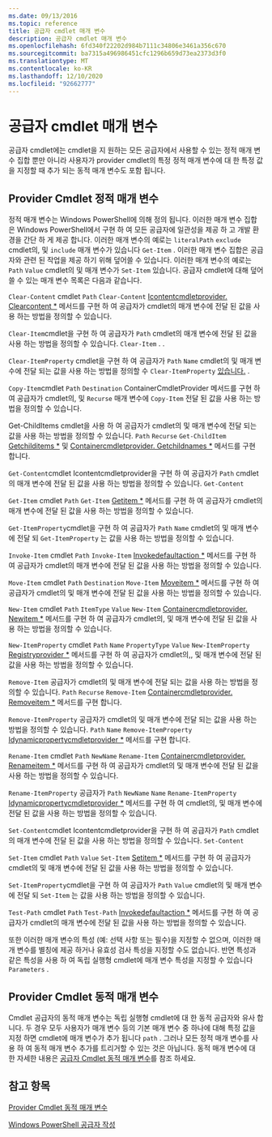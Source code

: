 ```yaml
---
ms.date: 09/13/2016
ms.topic: reference
title: 공급자 cmdlet 매개 변수
description: 공급자 cmdlet 매개 변수
ms.openlocfilehash: 6fd340f22202d984b7111c34806e3461a356c670
ms.sourcegitcommit: ba7315a496986451cfc1296b659d73ea2373d3f0
ms.translationtype: MT
ms.contentlocale: ko-KR
ms.lasthandoff: 12/10/2020
ms.locfileid: "92662777"
---
```

# <a name="provider-cmdlet-parameters"></a>공급자 cmdlet 매개 변수

공급자 cmdlet에는 cmdlet을 지 원하는 모든 공급자에서 사용할 수 있는 정적 매개 변수 집합 뿐만 아니라 사용자가 provider cmdlet의 특정 정적 매개 변수에 대 한 특정 값을 지정할 때 추가 되는 동적 매개 변수도 포함 됩니다.

## <a name="provider-cmdlet-static-parameters"></a>Provider Cmdlet 정적 매개 변수

정적 매개 변수는 Windows PowerShell에 의해 정의 됩니다. 이러한 매개 변수 집합은 Windows PowerShell에서 구현 하 여 모든 공급자에 일관성을 제공 하 고 개발 환경을 간단 하 게 제공 합니다. 이러한 매개 변수의 예로는 `literalPath` `exclude` cmdlet의, 및 `include` 매개 변수가 있습니다 `Get-Item` . 이러한 매개 변수 집합은 공급자와 관련 된 작업을 제공 하기 위해 덮어쓸 수 있습니다. 이러한 매개 변수의 예로는 `Path` `Value` cmdlet의 및 매개 변수가 `Set-Item` 있습니다. 공급자 cmdlet에 대해 덮어쓸 수 있는 매개 변수 목록은 다음과 같습니다.

`Clear-Content` cmdlet `Path` `Clear-Content` [Icontentcmdletprovider. Clearcontent *](/dotnet/api/System.Management.Automation.Provider.IContentCmdletProvider.ClearContent) 메서드를 구현 하 여 공급자가 cmdlet의 매개 변수에 전달 된 값을 사용 하는 방법을 정의할 수 있습니다.

`Clear-Item`cmdlet을 구현 하 여 공급자가 `Path` cmdlet의 매개 변수에 전달 된 값을 사용 하는 방법을 정의할 수 있습니다. `Clear-Item` . [](/dotnet/api/System.Management.Automation.Provider.ItemCmdletProvider.ClearItem) .

`Clear-ItemProperty` cmdlet을 구현 하 여 공급자가 `Path` `Name` cmdlet의 및 매개 변수에 전달 되는 값을 사용 하는 방법을 정의할 수 `Clear-ItemProperty` [있습니다.](/dotnet/api/System.Management.Automation.Provider.IPropertyCmdletProvider.ClearProperty) .

`Copy-Item`cmdlet `Path` `Destination` ContainerCmdletProvider 메서드를 구현 하 여 공급자가 cmdlet의, 및 `Recurse` 매개 변수에 `Copy-Item` [](/dotnet/api/System.Management.Automation.Provider.ContainerCmdletProvider.CopyItem) 전달 된 값을 사용 하는 방법을 정의할 수 있습니다.

Get-ChildItems cmdlet을 사용 하 여 공급자가 cmdlet의 및 매개 변수에 전달 되는 값을 사용 하는 방법을 정의할 수 있습니다. `Path` `Recurse` `Get-ChildItem` [Getchilditems *](/dotnet/api/System.Management.Automation.Provider.ContainerCmdletProvider.GetChildItems) 및 [Containercmdletprovider. Getchildnames *](/dotnet/api/System.Management.Automation.Provider.ContainerCmdletProvider.GetChildNames) 메서드를 구현 합니다.

`Get-Content`cmdlet Icontentcmdletprovider을 구현 하 여 공급자가 `Path` cmdlet의 매개 변수에 전달 된 값을 사용 하는 방법을 정의할 수 있습니다. `Get-Content` [](/dotnet/api/System.Management.Automation.Provider.IContentCmdletProvider.GetContentReader)

`Get-Item` cmdlet `Path` `Get-Item` [Getitem *](/dotnet/api/System.Management.Automation.Provider.ItemCmdletProvider.GetItem) 메서드를 구현 하 여 공급자가 cmdlet의 매개 변수에 전달 된 값을 사용 하는 방법을 정의할 수 있습니다.

`Get-ItemProperty`cmdlet을 구현 하 여 공급자가 `Path` `Name` cmdlet의 및 매개 변수에 전달 되 `Get-ItemProperty` [](/dotnet/api/System.Management.Automation.Provider.IPropertyCmdletProvider.GetProperty) 는 값을 사용 하는 방법을 정의할 수 있습니다.

`Invoke-Item` cmdlet `Path` `Invoke-Item` [Invokedefaultaction *](/dotnet/api/System.Management.Automation.Provider.ItemCmdletProvider.InvokeDefaultAction) 메서드를 구현 하 여 공급자가 cmdlet의 매개 변수에 전달 된 값을 사용 하는 방법을 정의할 수 있습니다.

`Move-Item` cmdlet `Path` `Destination` `Move-Item` [Moveitem *](/dotnet/api/System.Management.Automation.Provider.NavigationCmdletProvider.MoveItem) 메서드를 구현 하 여 공급자가 cmdlet의 및 매개 변수에 전달 된 값을 사용 하는 방법을 정의할 수 있습니다.

`New-Item` cmdlet `Path` `ItemType` `Value` `New-Item` [Containercmdletprovider. Newitem *](/dotnet/api/System.Management.Automation.Provider.ContainerCmdletProvider.NewItem) 메서드를 구현 하 여 공급자가 cmdlet의, 및 매개 변수에 전달 된 값을 사용 하는 방법을 정의할 수 있습니다.

`New-ItemProperty` cmdlet `Path` `Name` `PropertyType` `Value` `New-ItemProperty` [Registryprovider *](/dotnet/api/Microsoft.PowerShell.Commands.RegistryProvider.NewProperty) 메서드를 구현 하 여 공급자가 cmdlet의,, 및 매개 변수에 전달 된 값을 사용 하는 방법을 정의할 수 있습니다.

`Remove-Item` 공급자가 cmdlet의 및 매개 변수에 전달 되는 값을 사용 하는 방법을 정의할 수 있습니다. `Path` `Recurse` `Remove-Item` [Containercmdletprovider. Removeitem *](/dotnet/api/System.Management.Automation.Provider.ContainerCmdletProvider.RemoveItem) 메서드를 구현 합니다.

`Remove-ItemProperty` 공급자가 cmdlet의 및 매개 변수에 전달 되는 값을 사용 하는 방법을 정의할 수 있습니다. `Path` `Name` `Remove-ItemProperty` [Idynamicpropertycmdletprovider *](/dotnet/api/System.Management.Automation.Provider.IDynamicPropertyCmdletProvider.RemoveProperty) 메서드를 구현 합니다.

`Rename-Item` cmdlet `Path` `NewName` `Rename-Item` [Containercmdletprovider. Renameitem *](/dotnet/api/System.Management.Automation.Provider.ContainerCmdletProvider.RenameItem) 메서드를 구현 하 여 공급자가 cmdlet의 및 매개 변수에 전달 된 값을 사용 하는 방법을 정의할 수 있습니다.

`Rename-ItemProperty` 공급자가 `Path` `NewName` `Name` `Rename-ItemProperty` [Idynamicpropertycmdletprovider *](/dotnet/api/System.Management.Automation.Provider.IDynamicPropertyCmdletProvider.RenameProperty) 메서드를 구현 하 여 cmdlet의, 및 매개 변수에 전달 된 값을 사용 하는 방법을 정의할 수 있습니다.

`Set-Content`cmdlet Icontentcmdletprovider을 구현 하 여 공급자가 `Path` cmdlet의 매개 변수에 전달 된 값을 사용 하는 방법을 정의할 수 있습니다. `Set-Content` [](/dotnet/api/System.Management.Automation.Provider.IContentCmdletProvider.GetContentWriter)

`Set-Item` cmdlet `Path` `Value` `Set-Item` [Setitem *](/dotnet/api/System.Management.Automation.Provider.ItemCmdletProvider.SetItem) 메서드를 구현 하 여 공급자가 cmdlet의 및 매개 변수에 전달 된 값을 사용 하는 방법을 정의할 수 있습니다.

`Set-ItemProperty`cmdlet을 구현 하 여 공급자가 `Path` `Value` cmdlet의 및 매개 변수에 전달 되 `Set-Item` [](/dotnet/api/System.Management.Automation.Provider.IPropertyCmdletProvider.SetProperty) 는 값을 사용 하는 방법을 정의할 수 있습니다.

`Test-Path` cmdlet `Path` `Test-Path` [Invokedefaultaction *](/dotnet/api/System.Management.Automation.Provider.ItemCmdletProvider.InvokeDefaultAction) 메서드를 구현 하 여 공급자가 cmdlet의 매개 변수에 전달 된 값을 사용 하는 방법을 정의할 수 있습니다.

또한 이러한 매개 변수의 특성 (예: 선택 사항 또는 필수)을 지정할 수 없으며, 이러한 매개 변수를 별칭에 제공 하거나 유효성 검사 특성을 지정할 수도 없습니다. 반면 특성과 같은 특성을 사용 하 여 독립 실행형 cmdlet에 매개 변수 특성을 지정할 수 있습니다 `Parameters` .

## <a name="provider-cmdlet-dynamic-parameters"></a>Provider Cmdlet 동적 매개 변수

Cmdlet 공급자의 동적 매개 변수는 독립 실행형 cmdlet에 대 한 동적 공급자와 유사 합니다. 두 경우 모두 사용자가 매개 변수 등의 기본 매개 변수 중 하나에 대해 특정 값을 지정 하면 cmdlet에 매개 변수가 추가 됩니다 `path` . 그러나 모든 정적 매개 변수를 사용 하 여 동적 매개 변수 추가를 트리거할 수 있는 것은 아닙니다. 동적 매개 변수에 대 한 자세한 내용은 [공급자 Cmdlet 동적 매개 변수](./provider-cmdlet-dynamic-parameters.md)를 참조 하세요.

## <a name="see-also"></a>참고 항목

[Provider Cmdlet 동적 매개 변수](./provider-cmdlet-dynamic-parameters.md)

[Windows PowerShell 공급자 작성](./writing-a-windows-powershell-provider.md)
